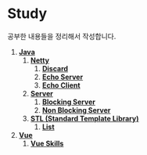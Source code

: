 # Study

공부한 내용들을 정리해서 작성합니다.



1. __[Java](./java)__
   1. __[Netty](./java/netty)__
      1. __[Discard](./java/netty/discard)__
      2. __[Echo Server](./java/netty/echo-server)__
      3. __[Echo Client](./java/netty/echo-client)__
   2. __[Server](./java/server)__
      1. __[Blocking Server](./java/server/blocking-server)__
      2. __[Non Blocking Server](./java/server/non-blocking-server)__
   3. __[STL (Standard Template Library)](./java/stl)__
      1. __[List](./java/stl/list)__
2. __[Vue](./vue)__
   1. __[Vue Skills](./vue-skills)__

